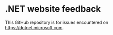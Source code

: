 # .NET website feedback

This GitHub repository is for issues encountered on <https://dotnet.microsoft.com>.